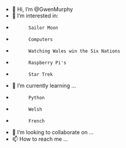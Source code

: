 - 👋 Hi, I’m @GwenMurphy
- 👀 I’m interested in:
*           Sailor Moon
*           Computers
*           Watching Wales win the Six Nations
*           Raspberry Pi's
*           Star Trek
- 🌱 I’m currently learning ...
*           Python
*           Welsh
*           French
- 💞️ I’m looking to collaborate on ...
- 📫 How to reach me ...

<!---
GwenMurphy/GwenMurphy is a ✨ special ✨ repository because its `README.md` (this file) appears on your GitHub profile.
You can click the Preview link to take a look at your changes.
--->

